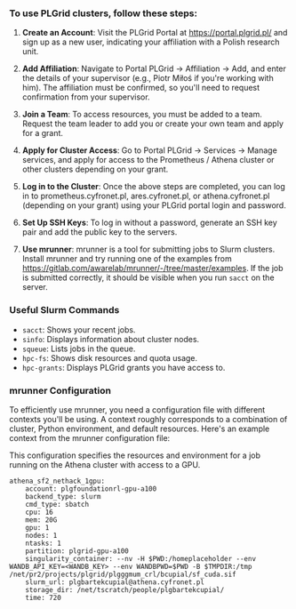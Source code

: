 ### To use PLGrid clusters, follow these steps:

1. **Create an Account**: Visit the PLGrid Portal at https://portal.plgrid.pl/ and sign up as a new user, indicating your affiliation with a Polish research unit.

2. **Add Affiliation**: Navigate to Portal PLGrid -> Affiliation -> Add, and enter the details of your supervisor (e.g., Piotr Miłoś if you're working with him). The affiliation must be confirmed, so you'll need to request confirmation from your supervisor.

3. **Join a Team**: To access resources, you must be added to a team. Request the team leader to add you or create your own team and apply for a grant.

4. **Apply for Cluster Access**: Go to Portal PLGrid -> Services -> Manage services, and apply for access to the Prometheus / Athena cluster or other clusters depending on your grant.

5. **Log in to the Cluster**: Once the above steps are completed, you can log in to prometheus.cyfronet.pl, ares.cyfronet.pl, or athena.cyfronet.pl (depending on your grant) using your PLGrid portal login and password.

6. **Set Up SSH Keys**: To log in without a password, generate an SSH key pair and add the public key to the servers.

7. **Use mrunner**: mrunner is a tool for submitting jobs to Slurm clusters. Install mrunner and try running one of the examples from https://gitlab.com/awarelab/mrunner/-/tree/master/examples. If the job is submitted correctly, it should be visible when you run `sacct` on the server.

### Useful Slurm Commands

- `sacct`: Shows your recent jobs.
- `sinfo`: Displays information about cluster nodes.
- `squeue`: Lists jobs in the queue.
- `hpc-fs`: Shows disk resources and quota usage.
- `hpc-grants`: Displays PLGrid grants you have access to.

### mrunner Configuration

To efficiently use mrunner, you need a configuration file with different contexts you'll be using. A context roughly corresponds to a combination of cluster, Python environment, and default resources. Here's an example context from the mrunner configuration file:

This configuration specifies the resources and environment for a job running on the Athena cluster with access to a GPU.

```plaintext
athena_sf2_nethack_1gpu:
    account: plgfoundationrl-gpu-a100
    backend_type: slurm
    cmd_type: sbatch
    cpu: 16
    mem: 20G
    gpu: 1
    nodes: 1
    ntasks: 1
    partition: plgrid-gpu-a100
    singularity_container: --nv -H $PWD:/homeplaceholder --env WANDB_API_KEY=<WANDB_KEY> --env WANDBPWD=$PWD -B $TMPDIR:/tmp /net/pr2/projects/plgrid/plgggmum_crl/bcupial/sf_cuda.sif
    slurm_url: plgbartekcupial@athena.cyfronet.pl
    storage_dir: /net/tscratch/people/plgbartekcupial/
    time: 720
```





